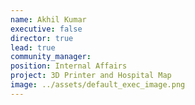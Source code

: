 ```yaml
---
name: Akhil Kumar
executive: false
director: true
lead: true
community_manager:   
position: Internal Affairs
project: 3D Printer and Hospital Map
image: ../assets/default_exec_image.png
---
```

